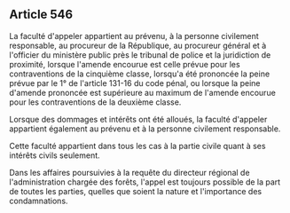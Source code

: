 Article 546
----
La faculté d'appeler appartient au prévenu, à la personne civilement
responsable, au procureur de la République, au procureur général et à l'officier
du ministère public près le tribunal de police et la juridiction de proximité,
lorsque l'amende encourue est celle prévue pour les contraventions de la
cinquième classe, lorsqu'a été prononcée la peine prévue par le 1° de l'article
131-16 du code pénal, ou lorsque la peine d'amende prononcée est supérieure au
maximum de l'amende encourue pour les contraventions de la deuxième classe.

Lorsque des dommages et intérêts ont été alloués, la faculté d'appeler
appartient également au prévenu et à la personne civilement responsable.

Cette faculté appartient dans tous les cas à la partie civile quant à ses
intérêts civils seulement.

Dans les affaires poursuivies à la requête du directeur régional de
l'administration chargée des forêts, l'appel est toujours possible de la part de
toutes les parties, quelles que soient la nature et l'importance des
condamnations.
